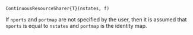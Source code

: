 ```
ContinuousResourceSharer{T}(nstates, f)
```

If `nports` and `portmap` are not specified by the user, then it is assumed that `nports` is equal to `nstates` and  `portmap` is the identity map.
